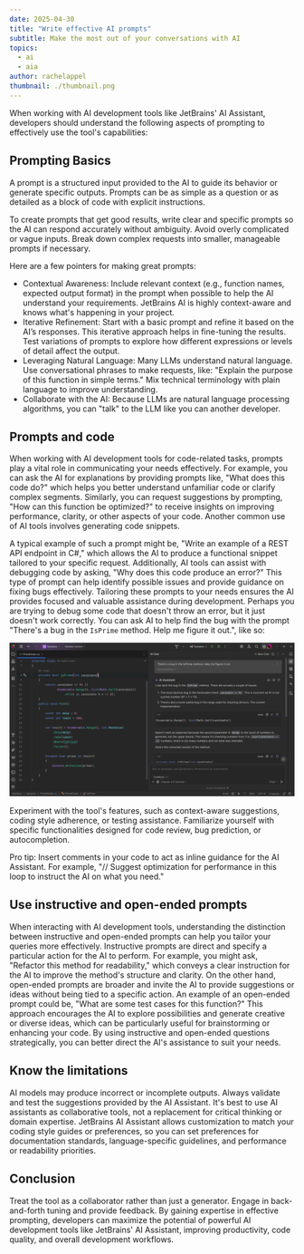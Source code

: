 ```yaml
---
date: 2025-04-30
title: "Write effective AI prompts"
subtitle: Make the most out of your conversations with AI
topics:
  - ai
  - aia
author: rachelappel
thumbnail: ./thumbnail.png
---
```


When working with AI development tools like JetBrains' AI Assistant, developers should understand the following aspects of prompting to effectively use the tool's capabilities:

## Prompting Basics

A prompt is a structured input provided to the AI to guide its behavior or generate specific outputs. Prompts can be as simple as a question or as detailed as a block of code with explicit instructions.

To create prompts that get good results, write clear and specific prompts so the AI can respond accurately without ambiguity. Avoid overly complicated or vague inputs.
Break down complex requests into smaller, manageable prompts if necessary.

Here are a few pointers for making great prompts:

- Contextual Awareness: Include relevant context (e.g., function names, expected output format) in the prompt when possible to help the AI understand your requirements. JetBrains AI is highly context-aware and knows what's happening in your project.
- Iterative Refinement: Start with a basic prompt and refine it based on the AI’s responses. This iterative approach helps in fine-tuning the results.
  Test variations of prompts to explore how different expressions or levels of detail affect the output.
- Leveraging Natural Language: Many LLMs understand natural language. Use conversational phrases to make requests, like: "Explain the purpose of this function in simple terms." Mix technical terminology with plain language to improve understanding.
- Collaborate with the AI: Because LLMs are natural language processing algorithms, you can "talk" to the LLM like you can another developer.

## Prompts and code

When working with AI development tools for code-related tasks, prompts play a vital role in communicating your needs effectively. For example, you can ask the AI for explanations by providing prompts like, "What does this code do?" which helps you better understand unfamiliar code or clarify complex segments. Similarly, you can request suggestions by prompting, "How can this function be optimized?" to receive insights on improving performance, clarity, or other aspects of your code.
Another common use of AI tools involves generating code snippets.

A typical example of such a prompt might be, "Write an example of a REST API endpoint in C#," which allows the AI to produce a functional snippet tailored to your specific request. Additionally, AI tools can assist with debugging code by asking, "Why does this code produce an error?" This type of prompt can help identify possible issues and provide guidance on fixing bugs effectively. Tailoring these prompts to your needs ensures the AI provides focused and valuable assistance during development.
Perhaps you are trying to debug some code that doesn't throw an error, but it just doesn't work correctly. You can ask AI to help find the bug with the prompt "There's a bug in the `IsPrime` method. Help me figure it out.", like so:

![tip.png](tip.png)

Experiment with the tool's features, such as context-aware suggestions, coding style adherence, or testing assistance.
Familiarize yourself with specific functionalities designed for code review, bug prediction, or autocompletion.

Pro tip: Insert comments in your code to act as inline guidance for the AI Assistant. For example, "// Suggest optimization for performance in this loop to instruct the AI on what you need."

## Use instructive and open-ended prompts

When interacting with AI development tools, understanding the distinction between instructive and open-ended prompts can help you tailor your queries more effectively. Instructive prompts are direct and specify a particular action for the AI to perform. For example, you might ask, "Refactor this method for readability," which conveys a clear instruction for the AI to improve the method's structure and clarity.
On the other hand, open-ended prompts are broader and invite the AI to provide suggestions or ideas without being tied to a specific action. An example of an open-ended prompt could be, "What are some test cases for this function?" This approach encourages the AI to explore possibilities and generate creative or diverse ideas, which can be particularly useful for brainstorming or enhancing your code. By using instructive and open-ended questions strategically, you can better direct the AI's assistance to suit your needs.

## Know the limitations

AI models may produce incorrect or incomplete outputs. Always validate and test the suggestions provided by the AI Assistant.
It's best to use AI assistants as collaborative tools, not a replacement for critical thinking or domain expertise.
JetBrains AI Assistant allows customization to match your coding style guides or preferences, so you can set preferences for documentation standards, language-specific guidelines, and performance or readability priorities.

## Conclusion

Treat the tool as a collaborator rather than just a generator. Engage in back-and-forth tuning and provide feedback.
By gaining expertise in effective prompting, developers can maximize the potential of powerful AI development tools like JetBrains' AI Assistant, improving productivity, code quality, and overall development workflows.
